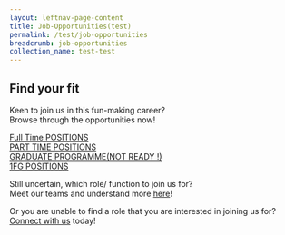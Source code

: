 ```yaml
---
layout: leftnav-page-content
title: Job-Opportunities(test)
permalink: /test/job-opportunities
breadcrumb: job-opportunities
collection_name: test-test
---
```

## Find your fit
  Keen to join us in this fun-making career?  
  Browse through the opportunities now!
  
  [Full Time POSITIONS][1]  
  [PART TIME POSITIONS][2]  
  [GRADUATE PROGRAMME(NOT READY !)][3]  
  [1FG POSITIONS][4]  
    
Still uncertain, which role/ function to join us for?  
Meet our teams and understand more [here][5]!
  
Or you are unable to find a role that you are interested in joining us for?  
  [Connect with us][6] today!

[1]: <https://www.jobstreet.com.sg/career/sentosa_ft.htm> "Full Time POSITION"
[2]: <https://www.jobstreet.com.sg/career/sentosa_pt.htm> "PART Time POSITION"
[3]: <https://en.wikipedia.org/wiki/Hobbit#Lifestyle> "Hobbit lifestyles"
[4]: <https://www.jobstreet.com.sg/career/onefabergroup.htm> "1FG POSITION"
[5]: <https://isomer-sentosa-staging.netlify.com/test/meet-the-teams/>
[6]: <https://isomer-sentosa-staging.netlify.com/test/connect-with-us/>

